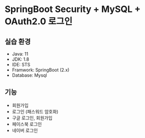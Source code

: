 # SpringBoot Security + MySQL + OAuth2.0 로그인

## 실습 환경
+ Java: 11
+ JDK: 1.8
+ IDE: STS
+ Framwork: SpringBoot (2.x)
+ Database: Mysql

## 기능
+ 회원가입
+ 로그인 (패스워드 암호화)
+ 구글 로그인, 회원가입
+ 페이스북 로그인
+ 네이버 로그인
